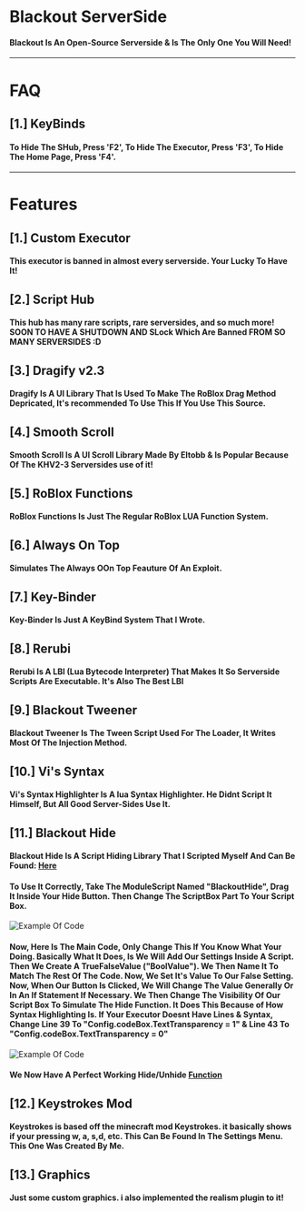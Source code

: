 # Blackout ServerSide

#### Blackout Is An Open-Source Serverside & Is The Only One You Will Need!

----------------

# FAQ

## [1.] KeyBinds
#### To Hide The SHub, Press 'F2', To Hide The Executor, Press 'F3', To Hide The Home Page, Press 'F4'.

----------------

# Features

## [1.] Custom Executor
#### This executor is banned in almost every serverside. Your Lucky To Have It!

## [2.] Script Hub
#### This hub has many rare scripts, rare serversides, and so much more! SOON TO HAVE A SHUTDOWN AND SLock Which Are Banned FROM SO MANY SERVERSIDES :D

## [3.] Dragify v2.3
#### Dragify Is A UI Library That Is Used To Make The RoBlox Drag Method Depricated, It's recommended To Use This If You Use This Source. 

## [4.] Smooth Scroll
#### Smooth Scroll Is A UI Scroll Library Made By Eltobb & Is Popular Because Of The KHV2-3 Serversides use of it!

## [5.] RoBlox Functions
#### RoBlox Functions Is Just The Regular RoBlox LUA Function System.

## [6.] Always On Top
#### Simulates The Always OOn Top Feauture Of An Exploit.

## [7.] Key-Binder
#### Key-Binder Is Just A KeyBind System That I Wrote.

## [8.] Rerubi
#### Rerubi Is A LBI (Lua Bytecode Interpreter) That Makes It So Serverside Scripts Are Executable. It's Also The Best LBI

## [9.] Blackout Tweener
#### Blackout Tweener Is The Tween Script Used For The Loader, It Writes Most Of The Injection Method.

## [10.] Vi's Syntax
#### Vi's Syntax Highlighter Is A lua Syntax Highlighter. He Didnt Script It Himself, But All Good Server-Sides Use It.

## [11.] Blackout Hide
#### Blackout Hide Is A Script Hiding Library That I Scripted Myself And Can Be Found: [Here](https://roblox.com/library/6119160345 "It's Open-Source & Possibly The Best Hide Module.")

#### To Use It Correctly, Take The ModuleScript Named "BlackoutHide", Drag It Inside Your Hide Button. Then Change The ScriptBox Part To Your Script Box. 
![Example Of Code](https://media.discordapp.net/attachments/790270122451402813/790683155324731413/unknown.png?width=1045&height=513)

#### Now, Here Is The Main Code, Only Change This If You Know What Your Doing. Basically What It Does, Is We Will Add Our Settings Inside A Script. Then We Create A TrueFalseValue ("BoolValue"). We Then Name It To Match The Rest Of The Code. Now, We Set It's Value To Our False Setting. Now, When Our Button Is Clicked, We Will Change The Value Generally Or In An If Statement If Necessary. We Then Change The Visibility Of Our Script Box To Simulate The Hide Function. It Does This Because of How Syntax Highlighting Is. If Your Executor Doesnt Have Lines & Syntax, Change Line 39 To "Config.codeBox.TextTransparency = 1" & Line 43 To "Config.codeBox.TextTransparency = 0"
![Example Of Code](https://media.discordapp.net/attachments/788116949343010897/790775754052993034/unknown.png?width=675&height=513)

#### We Now Have A Perfect Working Hide/Unhide [Function](https://i.gyazo.com/d2488f474f722107854f84f63b10c595.mp4)

## [12.] Keystrokes Mod
#### Keystrokes is based off the minecraft mod Keystrokes. it basically shows if your pressing w, a, s,d, etc. This Can Be Found In The Settings Menu. This One Was Created By Me.

## [13.] Graphics
#### Just some custom graphics. i also implemented the realism plugin to it!

